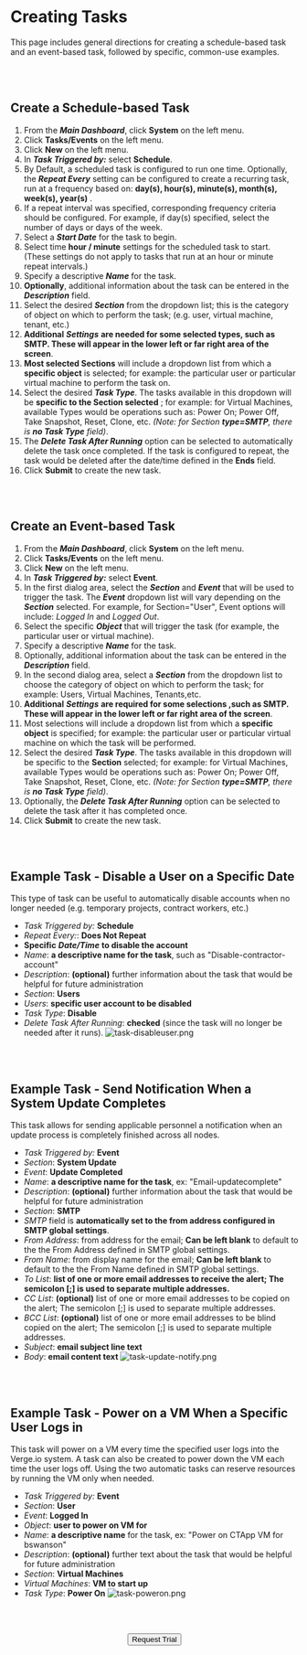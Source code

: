 

# Creating Tasks

This page includes general directions for creating a schedule-based task and an event-based task,  followed by specific, common-use examples.

<br>
<br>

## Create a Schedule-based Task

1.  From the ***Main Dashboard***, click **System** on the left menu.
2.  Click **Tasks/Events** on the left menu.
3.  Click **New** on the left menu.
4.  In ***Task Triggered by:*** select **Schedule**.
5.  By Default, a scheduled task is configured to run one time. Optionally, the ***Repeat Every*** setting can be configured to create a recurring task, run at a frequency based on: **day(s), hour(s), minute(s), month(s), week(s), year(s)** .
6.  If a repeat interval was specified, corresponding frequency criteria should be configured. For example, if day(s) specified, select the number of days or days of the week.
7.  Select a ***Start Date*** for the task to begin.
8.  Select time **hour / minute** settings for the scheduled task to start. (These settings do not apply to tasks that run at an hour or minute repeat intervals.)
9.  Specify a descriptive ***Name*** for the task.
10.  **Optionally**, additional information about the task can be entered in the ***Description*** field.
11.  Select the desired ***Section*** from the dropdown list; this is the category of object on which to perform the task; (e.g. user, virtual machine, tenant, etc.)
12.  **Additional** ***Settings*** **are needed for some selected types, such as SMTP. These will appear in the lower left or far right area of the screen**.
13.  **Most selected Sections** will include a dropdown list from which a **specific object** is selected; for example: the particular user or particular virtual machine to perform the task on.
14.  Select the desired ***Task Type***. The tasks available in this dropdown will be **specific to the Section selected** ; for example: for Virtual Machines, available Types would be operations such as: Power On; Power Off, Take Snapshot, Reset, Clone, etc. *(Note: for Section **type=SMTP**, there is **no Task Type** field)*.
15.  The ***Delete Task After Running*** option can be selected to automatically delete the task once completed. If the task is configured to repeat, the task would be deleted after the date/time defined in the **Ends** field.
16.  Click **Submit** to create the new task.


<br>
<br>

## Create an Event-based Task

1.  From the ***Main Dashboard***, click **System** on the left menu.
2.  Click **Tasks/Events** on the left menu.
3.  Click **New** on the left menu.
4.  In ***Task Triggered by:*** select **Event**.
5.  In the first dialog area, select the ***Section*** and ***Event*** that will be used to trigger the task. The ***Event*** dropdown list will vary depending on the ***Section*** selected. For example, for Section="User", Event options will include: *Logged In* and *Logged Out*.
6.  Select the specific ***Object*** that will trigger the task (for example, the particular user or virtual machine).
7.  Specify a descriptive ***Name*** for the task.
8.  Optionally, additional information about the task can be entered in the ***Description*** field.
9.  In the second dialog area, select a ***Section*** from the dropdown list to choose the category of object on which to perform the task; for example: Users, Virtual Machines, Tenants,etc.
10.  **Additional** ***Settings*** **are required for some selections ,such as SMTP. These will appear in the lower left or far right area of the screen**.
11.  Most selections will include a dropdown list from which a **specific object** is specified; for example: the particular user or particular virtual machine on which the task will be performed.
12.  Select the desired ***Task Type***. The tasks available in this dropdown will be specific to the **Section** selected; for example: for Virtual Machines, available Types would be operations such as: Power On; Power Off, Take Snapshot, Reset, Clone, etc. *(Note: for Section **type=SMTP**, there is **no Task Type** field)*.
13.  Optionally, the ***Delete Task After Running*** option can be selected to delete the task after it has completed once.
14.  Click **Submit** to create the new task.

<br>
<br>

## Example Task - Disable a User on a Specific Date

This type of task can be useful to automatically disable accounts when no longer needed (e.g. temporary projects, contract workers, etc.)

-   *Task Triggered by:* **Schedule**
-   *Repeat Every:*: **Does Not Repeat**
-   **Specific** ***Date/Time*** **to disable the account**
-   *Name*: **a descriptive name for the task**, such as "Disable-contractor-account"
-   *Description*: **(optional)** further information about the task that would be helpful for future administration
-   *Section*: **Users**
-   *Users*: **specific user account to be disabled**
-   *Task Type*: **Disable**
-   *Delete Task After Running*: **checked** (since the task will no longer be needed after it runs).
![task-disableuser.png](/public/userguide-sshots/task-disableuser.png)
<br>
<br>


## Example Task - Send Notification When a System Update Completes
This task allows for sending applicable personnel a notification when an update process is completely finished across all nodes.

-   *Task Triggered by:* **Event**
-   *Section*: **System Update**
-   *Event*: **Update Completed**
-   *Name*: **a descriptive name for the task**, ex: "Email-updatecomplete"
-   *Description*: **(optional)** further information about the task that would be helpful for future administration
-   *Section*: **SMTP**
-   *SMTP* field is **automatically set to the from address configured in SMTP global settings**.
-   *From Address*: from address for the email; **Can be left blank** to default to the the From Address defined in SMTP global settings.
-   *From Name*: from display name for the email; **Can be left blank** to default to the the From Name defined in SMTP global settings.
-   *To List*: **list of one or more email addresses to receive the alert; The semicolon [;] is used to separate multiple addresses.**
-   *CC List*: **(optional)** list of one or more email addresses to be copied on the alert; The semicolon [;] is used to separate multiple addresses.
-   *BCC List*: **(optional)** list of one or more email addresses to be blind copied on the alert; The semicolon [;] is used to separate multiple addresses.
-   *Subject*: **email subject line text**
-   *Body*: **email content text**
![task-update-notify.png](/public/userguide-sshots/task-update-notify.png)

<br>
<br>

## Example Task - Power on a VM When a Specific User Logs in

This task will power on a VM every time the specified user logs into the Verge.io system. A task can also be created to power down the VM each time the user logs off. Using the two automatic tasks can reserve resources by running the VM only when needed.

-   *Task Triggered by:* **Event**
-   *Section*: **User**
-   *Event*: **Logged In**
-   *Object*: **user to power on VM for**
-   *Name*: **a descriptive name** for the task, ex: "Power on CTApp VM for bswanson"
-   *Description*: **(optional)** further text about the task that would be helpful for future administration
-   *Section*: **Virtual Machines**
-   *Virtual Machines*: **VM to start up**
-   *Task Type*: **Power On**
![task-poweron.png](/public/userguide-sshots/task-poweron.png)

<br>   



<br>

<div style="text-align:center; margin-bottom:5px">

  <a href="https://www.verge.io/test-drive#Demo-Section"><button class="button-cta">Request Trial</button></a>
</div>